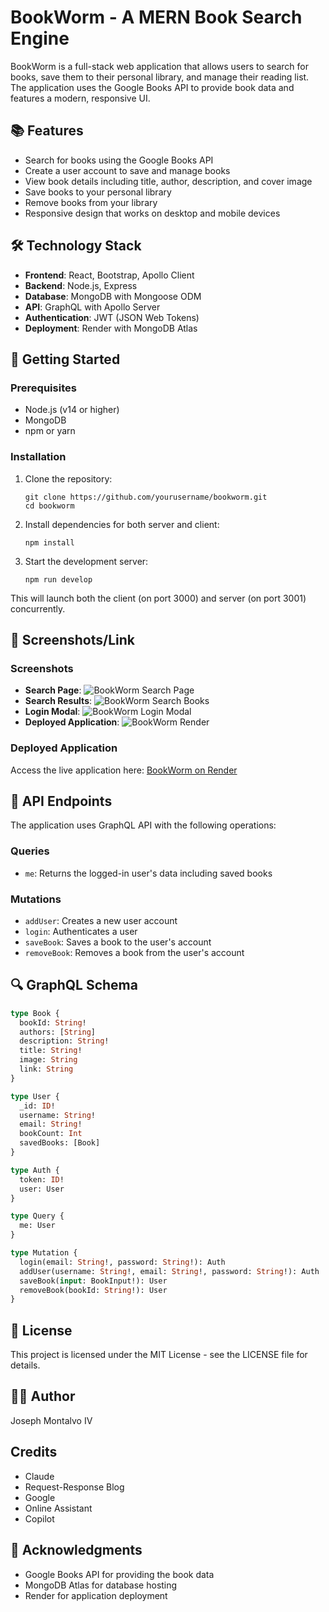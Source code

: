 # BookWorm - A MERN Book Search Engine

BookWorm is a full-stack web application that allows users to search for books, save them to their personal library, and manage their reading list. The application uses the Google Books API to provide book data and features a modern, responsive UI.

## 📚 Features

- Search for books using the Google Books API
- Create a user account to save and manage books
- View book details including title, author, description, and cover image
- Save books to your personal library
- Remove books from your library
- Responsive design that works on desktop and mobile devices

## 🛠 Technology Stack

- **Frontend**: React, Bootstrap, Apollo Client
- **Backend**: Node.js, Express
- **Database**: MongoDB with Mongoose ODM
- **API**: GraphQL with Apollo Server
- **Authentication**: JWT (JSON Web Tokens)
- **Deployment**: Render with MongoDB Atlas

## 🚀 Getting Started

### Prerequisites

- Node.js (v14 or higher)
- MongoDB
- npm or yarn

### Installation

1. Clone the repository:
   ```
   git clone https://github.com/yourusername/bookworm.git
   cd bookworm
   ```

2. Install dependencies for both server and client:
   ```
   npm install
   ```

3. Start the development server:
   ```
   npm run develop
   ```

This will launch both the client (on port 3000) and server (on port 3001) concurrently.

## 📸 Screenshots/Link

### Screenshots
- **Search Page**: ![BookWorm Search Page](./screenshots/search-page.png)
- **Search Results**: ![BookWorm Search Books](./screenshots/searchwork.png)
- **Login Modal**: ![BookWorm Login Modal](./screenshots/login-modal.png)
- **Deployed Application**: ![BookWorm Render](./screenshots/render.png)

### Deployed Application
Access the live application here: [BookWorm on Render](https://bookworm-ww3x.onrender.com)

## 📝 API Endpoints

The application uses GraphQL API with the following operations:

### Queries
- `me`: Returns the logged-in user's data including saved books

### Mutations
- `addUser`: Creates a new user account
- `login`: Authenticates a user
- `saveBook`: Saves a book to the user's account
- `removeBook`: Removes a book from the user's account

## 🔍 GraphQL Schema

```graphql
type Book {
  bookId: String!
  authors: [String]
  description: String!
  title: String!
  image: String
  link: String
}

type User {
  _id: ID!
  username: String!
  email: String!
  bookCount: Int
  savedBooks: [Book]
}

type Auth {
  token: ID!
  user: User
}

type Query {
  me: User
}

type Mutation {
  login(email: String!, password: String!): Auth
  addUser(username: String!, email: String!, password: String!): Auth
  saveBook(input: BookInput!): User
  removeBook(bookId: String!): User
}
```

## 📃 License

This project is licensed under the MIT License - see the LICENSE file for details.

## 👨‍💻 Author

Joseph Montalvo IV

## Credits

- Claude 
- Request-Response Blog
- Google
- Online Assistant
- Copilot

## 🙏 Acknowledgments

- Google Books API for providing the book data
- MongoDB Atlas for database hosting
- Render for application deployment
